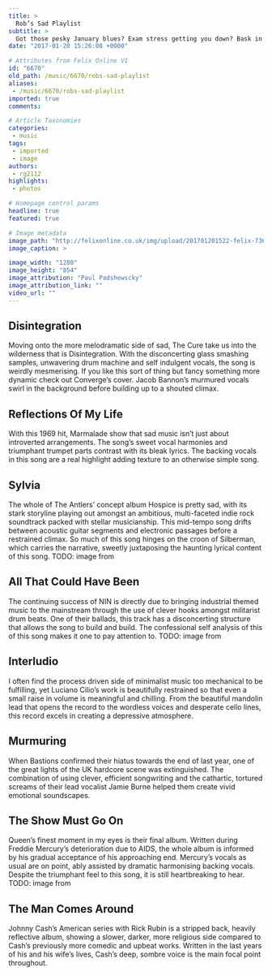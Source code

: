 ```yaml
---
title: >
  Rob’s Sad Playlist
subtitle: >
  Got those pesky January blues? Exam stress getting you down? Bask in your own sweet, sweet self pity with this playlist from our very own Rob Garside.
date: "2017-01-20 15:26:08 +0000"

# Attributes from Felix Online V1
id: "6670"
old_path: /music/6670/robs-sad-playlist
aliases:
 - /music/6670/robs-sad-playlist
imported: true
comments:

# Article Taxonomies
categories:
 - music
tags:
 - imported
 - image
authors:
 - rg2112
highlights:
 - photos

# Homepage control params
headline: true
featured: true

# Image metadata
image_path: "http://felixonline.co.uk/img/upload/201701201522-felix-7366772320_351de23de2_o.jpg"
image_caption: >

image_width: "1280"
image_height: "854"
image_attribution: "Paul Padshewscky"
image_attribution_link: ""
video_url: ""
---
```


## Disintegration
Moving onto the more melodramatic side of sad, The Cure take us into the wilderness that is Disintegration. With the disconcerting glass smashing samples, unwavering drum machine and self indulgent vocals, the song is weirdly mesmerising. If you like this sort of thing but fancy something more dynamic check out Converge’s cover. Jacob Bannon’s murmured vocals swirl in the background before building up to a shouted climax.
## Reflections Of My Life
With this 1969 hit, Marmalade show that sad music isn’t just about introverted arrangements. The song’s sweet vocal harmonies and triumphant trumpet parts contrast with its bleak lyrics. The backing vocals in this song are a real highlight adding texture to an otherwise simple song.
## Sylvia
The whole of The Antlers’ concept album Hospice is pretty sad, with its stark storyline playing out amongst an ambitious, multi-faceted indie rock soundtrack packed with stellar musicianship. This mid-tempo song drifts between acoustic guitar segments and electronic passages before a restrained climax. So much of this song hinges on the croon of Silberman, which carries the narrative, sweetly juxtaposing the haunting lyrical content of this song.
TODO: image from
## All That Could Have Been
The continuing success of NIN is directly due to bringing industrial themed music to the mainstream through the use of clever hooks amongst militarist drum beats. One of their ballads, this track has a disconcerting structure that allows the song to build and build. The confessional self analysis  of this of this song makes it one to pay attention to.
TODO: image from
## Interludio
I often find the process driven side of minimalist music too mechanical to be fulfilling, yet Luciano Cilio’s work is beautifully restrained so that even a small raise in volume is meaningful and chilling. From the beautiful mandolin lead that opens the record to the wordless voices and desperate cello lines, this record excels in creating a depressive atmosphere.
## Murmuring
When Bastions confirmed their hiatus towards the end of last year, one of the great lights of the UK hardcore scene was extinguished. The combination of using clever, efficient songwriting and the cathartic, tortured screams of their lead vocalist Jamie Burne helped them create vivid emotional soundscapes.
## The Show Must Go On
Queen’s finest moment in my eyes is their final album. Written during Freddie Mercury’s deterioration due to AIDS, the whole album is informed by his gradual acceptance of his approaching end. Mercury’s vocals as usual are on point, ably assisted by dramatic harmonising backing vocals. Despite the triumphant feel to this song, it is still heartbreaking to hear.
TODO: image from
## The Man Comes Around
Johnny Cash’s American series with Rick Rubin is a stripped back, heavily reflective album, showing a slower, darker, more religious side compared to Cash’s previously more comedic and upbeat works. Written in the last years of his and his wife’s lives, Cash’s deep, sombre voice is the main focal point throughout.
